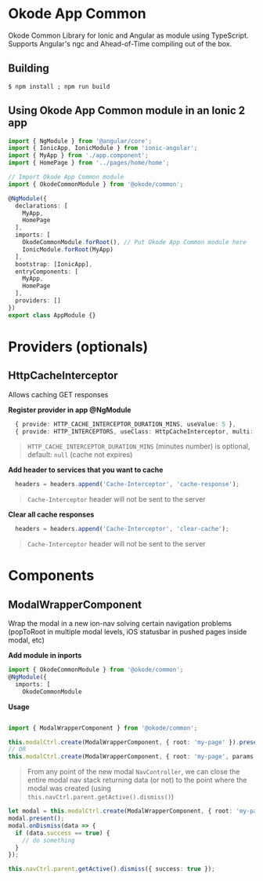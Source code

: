 # Okode App Common

Okode Common Library for Ionic and Angular as module using TypeScript. Supports Angular's ngc and Ahead-of-Time compiling out of the box.

## Building

```
$ npm install ; npm run build
```

## Using Okode App Common module in an Ionic 2 app

```typescript
import { NgModule } from '@angular/core';
import { IonicApp, IonicModule } from 'ionic-angular';
import { MyApp } from './app.component';
import { HomePage } from '../pages/home/home';

// Import Okode App Common module
import { OkodeCommonModule } from '@okode/common';

@NgModule({
  declarations: [
    MyApp,
    HomePage
  ],
  imports: [
    OkodeCommonModule.forRoot(), // Put Okode App Common module here
    IonicModule.forRoot(MyApp)
  ],
  bootstrap: [IonicApp],
  entryComponents: [
    MyApp,
    HomePage
  ],
  providers: []
})
export class AppModule {}
```

# Providers (optionals)

## HttpCacheInterceptor

Allows caching GET responses

**Register provider in app @NgModule**
```typescript
  { provide: HTTP_CACHE_INTERCEPTOR_DURATION_MINS, useValue: 5 },
  { provide: HTTP_INTERCEPTORS, useClass: HttpCacheInterceptor, multi: true },
```
>`HTTP_CACHE_INTERCEPTOR_DURATION_MINS` (minutes number) is optional, default: `null` (cache not expires)

**Add header to services that you want to cache**
```typescript
  headers = headers.append('Cache-Interceptor', 'cache-response');
````
>`Cache-Interceptor` header will not be sent to the server

**Clear all cache responses**
```typescript
  headers = headers.append('Cache-Interceptor', 'clear-cache');
````
>`Cache-Interceptor` header will not be sent to the server

# Components

## ModalWrapperComponent

Wrap the modal in a new ion-nav solving certain navigation problems (popToRoot in multiple modal levels, iOS statusbar in pushed pages inside modal, etc)

**Add module in inports**
```typescript
import { OkodeCommonModule } from '@okode/common';
@NgModule({
  imports: [
    OkodeCommonModule
```

**Usage**
```typescript

import { ModalWrapperComponent } from '@okode/common';

this.modalCtrl.create(ModalWrapperComponent, { root: 'my-page' }).present();
// OR
this.modalCtrl.create(ModalWrapperComponent, { root: 'my-page', params: { foo: 'bar' } }).present();
```
>From any point of the new modal `NavController`, we can close the entire modal nav stack returning data (or not) to the point where the modal was created (using `this.navCtrl.parent.getActive().dismiss()`)
```typescript
let modal = this.modalCtrl.create(ModalWrapperComponent, { root: 'my-page' });
modal.present();
modal.onDismiss(data => {
  if (data.success == true) {
    // do something
  }
});
```
```typescript
this.navCtrl.parent.getActive().dismiss({ success: true });
```
